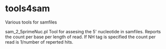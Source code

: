 # tools4sam
Various tools for samfiles

sam_2_5primeNuc.pl
Tool for assesing the 5' nucleotide in samfiles. Reports the count per base per length of read. If NH tag is specified the count per read is 1/number of reperted hits.